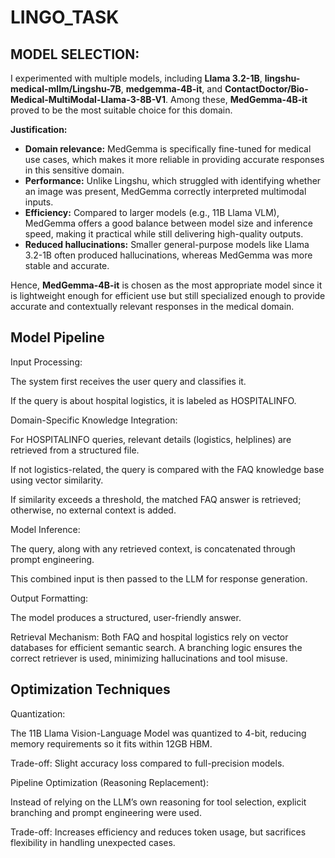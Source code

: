 # LINGO_TASK

## MODEL SELECTION: 

I experimented with multiple models, including **Llama 3.2-1B**, **lingshu-medical-mllm/Lingshu-7B**, **medgemma-4B-it**, and **ContactDoctor/Bio-Medical-MultiModal-Llama-3-8B-V1**. Among these, **MedGemma-4B-it** proved to be the most suitable choice for this domain.

**Justification:**

* **Domain relevance:** MedGemma is specifically fine-tuned for medical use cases, which makes it more reliable in providing accurate responses in this sensitive domain.
* **Performance:** Unlike Lingshu, which struggled with identifying whether an image was present, MedGemma correctly interpreted multimodal inputs.
* **Efficiency:** Compared to larger models (e.g., 11B Llama VLM), MedGemma offers a good balance between model size and inference speed, making it practical while still delivering high-quality outputs.
* **Reduced hallucinations:** Smaller general-purpose models like Llama 3.2-1B often produced hallucinations, whereas MedGemma was more stable and accurate.

Hence, **MedGemma-4B-it** is chosen as the most appropriate model since it is lightweight enough for efficient use but still specialized enough to provide accurate and contextually relevant responses in the medical domain.

## Model Pipeline

Input Processing:

The system first receives the user query and classifies it.

If the query is about hospital logistics, it is labeled as HOSPITALINFO.

Domain-Specific Knowledge Integration:

For HOSPITALINFO queries, relevant details (logistics, helplines) are retrieved from a structured file.

If not logistics-related, the query is compared with the FAQ knowledge base using vector similarity.

If similarity exceeds a threshold, the matched FAQ answer is retrieved; otherwise, no external context is added.

Model Inference:

The query, along with any retrieved context, is concatenated through prompt engineering.

This combined input is then passed to the LLM for response generation.

Output Formatting:

The model produces a structured, user-friendly answer.

Retrieval Mechanism:
Both FAQ and hospital logistics rely on vector databases for efficient semantic search. A branching logic ensures the correct retriever is used, minimizing hallucinations and tool misuse.


## Optimization Techniques

Quantization:

The 11B Llama Vision-Language Model was quantized to 4-bit, reducing memory requirements so it fits within 12GB HBM.

Trade-off: Slight accuracy loss compared to full-precision models.

Pipeline Optimization (Reasoning Replacement):

Instead of relying on the LLM’s own reasoning for tool selection, explicit branching and prompt engineering were used.

Trade-off: Increases efficiency and reduces token usage, but sacrifices flexibility in handling unexpected cases.
